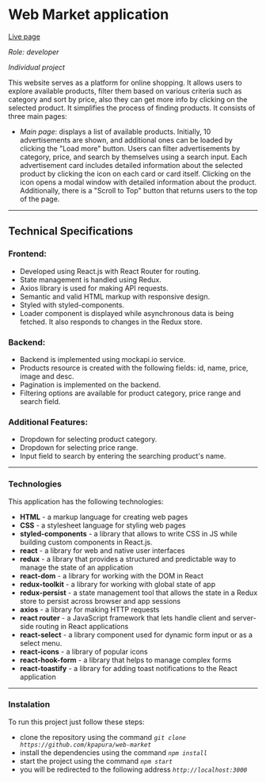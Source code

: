 # Web Market application
[Live page](https://kpapura.github.io/web-market/)

_Role: developer_

_Individual project_

This website serves as a platform for online shopping. It allows users to explore available products, filter them based on various criteria such as category and sort by price, also they can get more info by clicking on the selected product. It simplifies the process of finding products. It consists of three main pages:
* _Main page_: displays a list of available products. Initially, 10 advertisements are shown, and additional ones can be loaded by clicking the "Load more" button. Users can filter advertisements by category, price, and search by themselves using a search input. Each advertisement card includes detailed information about the selected product by clicking the icon on each card or card itself. Clicking on the icon opens a modal window with detailed information about the product. Additionally, there is a "Scroll to Top" button that returns users to the top of the page. 
---
## Technical Specifications

### Frontend:
- Developed using React.js with React Router for routing.
- State management is handled using Redux.
- Axios library is used for making API requests.
- Semantic and valid HTML markup with responsive design.
- Styled with styled-components.
- Loader component is displayed while asynchronous data is being fetched. It also responds to changes in the Redux store.

### Backend:
- Backend is implemented using mockapi.io service.
- Products resource is created with the following fields: id, name, price, image and desc.
- Pagination is implemented on the backend.
- Filtering options are available for product category, price range and search field.

### Additional Features:
- Dropdown for selecting product category.
- Dropdown for selecting price range.
- Input field to search by entering the searching product's name.
---

### Technologies

This application has the following technologies:

- __HTML__ - a markup language for creating web pages
- __CSS__ - a stylesheet language for styling web pages
- __styled-components__ - a library that allows to write CSS in JS while building custom components in React.js.  
- __react__ - a library for web and native user interfaces
- __redux__ - a library that provides a structured and predictable way to manage the state of an application
- __react-dom__ - a library for working with the DOM in React
- __redux-toolkit__ - a library for working with global state of app
- __redux-persist__ - a state management tool that allows the state in a Redux store to persist across browser and app sessions
- __axios__ - a library for making HTTP requests
- __react router__ - a JavaScript framework that lets handle client and server-side routing in React applications
- __react-select__ - a library component used for dynamic form input or as a select menu.
- __react-icons__ - a library of popular icons
- __react-hook-form__ - a library that helps to manage complex forms
- __react-toastify__ - a library for adding toast notifications to the React application

---
### Instalation
To run this project just follow these steps:
- clone the repository using the command _`git clone https://github.com/kpapura/web-market`_
-  install the dependencies using the command _`npm install`_
-  start the project using the command _`npm start`_
- you will be redirected to the following address _`http://localhost:3000`_ 